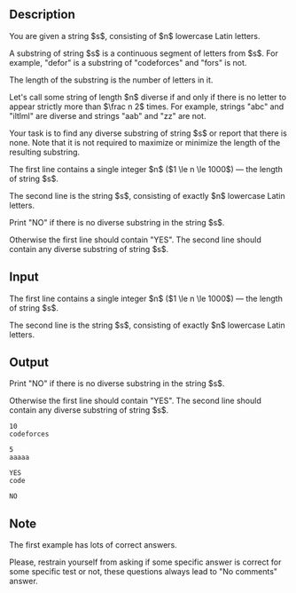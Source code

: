 ## Description

<div><p>You are given a string $s$, consisting of $n$ lowercase Latin letters.</p><p>A substring of string $s$ is a continuous segment of letters from $s$. For example, "<span class="tex-font-style-tt">defor</span>" is a substring of "<span class="tex-font-style-tt">codeforces</span>" and "<span class="tex-font-style-tt">fors</span>" is not. </p><p>The length of the substring is the number of letters in it.</p><p>Let's call some string of length $n$ <span class="tex-font-style-it">diverse</span> if and only if there is no letter to appear strictly more than $\frac n 2$ times. For example, strings "<span class="tex-font-style-tt">abc</span>" and "<span class="tex-font-style-tt">iltlml</span>" are <span class="tex-font-style-it">diverse</span> and strings "<span class="tex-font-style-tt">aab</span>" and "<span class="tex-font-style-tt">zz</span>" are not.</p><p>Your task is to find <span class="tex-font-style-bf">any</span> <span class="tex-font-style-it">diverse</span> substring of string $s$ or report that there is none. Note that it is not required to maximize or minimize the length of the resulting substring.</p></div><div class="input-specification"><p>The first line contains a single integer $n$ ($1 \le n \le 1000$) — the length of string $s$.</p><p>The second line is the string $s$, consisting of exactly $n$ lowercase Latin letters.</p></div><div class="output-specification"><p>Print "<span class="tex-font-style-tt">NO</span>" if there is no <span class="tex-font-style-it">diverse</span> substring in the string $s$.</p><p>Otherwise the first line should contain "<span class="tex-font-style-tt">YES</span>". The second line should contain <span class="tex-font-style-bf">any</span> <span class="tex-font-style-it">diverse</span> substring of string $s$.</p></div>

## Input

<p>The first line contains a single integer $n$ ($1 \le n \le 1000$) — the length of string $s$.</p><p>The second line is the string $s$, consisting of exactly $n$ lowercase Latin letters.</p>

## Output

<p>Print "<span class="tex-font-style-tt">NO</span>" if there is no <span class="tex-font-style-it">diverse</span> substring in the string $s$.</p><p>Otherwise the first line should contain "<span class="tex-font-style-tt">YES</span>". The second line should contain <span class="tex-font-style-bf">any</span> <span class="tex-font-style-it">diverse</span> substring of string $s$.</p>





```input1
10
codeforces

```




```input2
5
aaaaa

```




```output1
YES
code

```




```output2
NO

```



## Note

<p>The first example has lots of correct answers. </p><p>Please, restrain yourself from asking if some specific answer is correct for some specific test or not, these questions always lead to "No comments" answer.</p>
